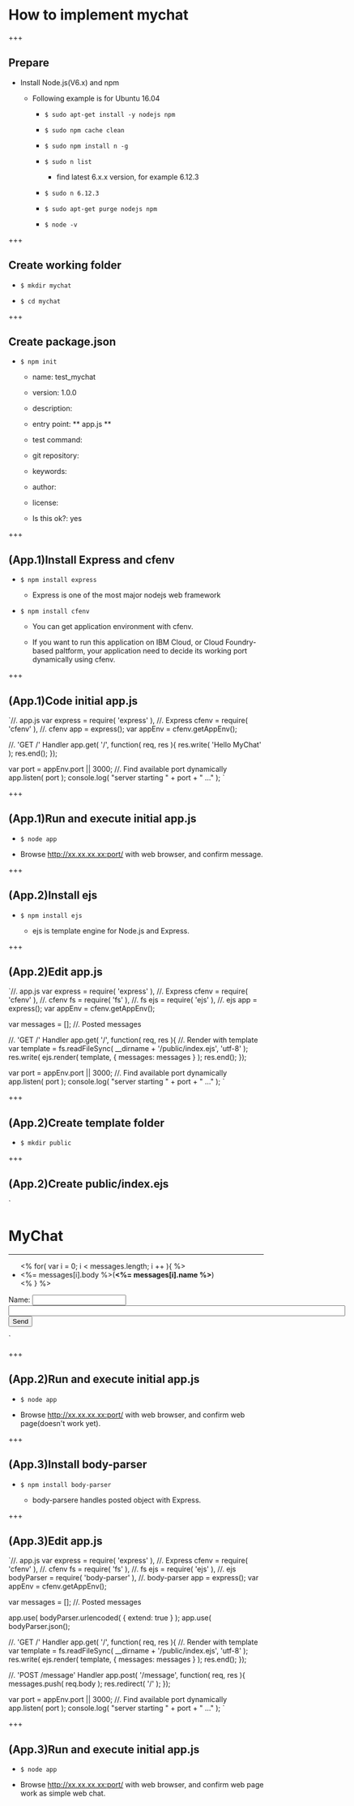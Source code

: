 # How to implement mychat

+++

## Prepare

- Install Node.js(V6.x) and npm

    - Following example is for Ubuntu 16.04

        * `$ sudo apt-get install -y nodejs npm`

        * `$ sudo npm cache clean`

        * `$ sudo npm install n -g`

        * `$ sudo n list`

            * find latest 6.x.x version, for example 6.12.3

        * `$ sudo n 6.12.3`

        * `$ sudo apt-get purge nodejs npm`

        * `$ node -v`


+++

## Create working folder

- `$ mkdir mychat`

- `$ cd mychat`

+++

## Create package.json

- `$ npm init`

    - name: test_mychat

    - version: 1.0.0

    - description: 

    - entry point: ** app.js **

    - test command:

    - git repository: 

    - keywords:

    - author:

    - license: 

    - Is this ok?: yes

+++

## (App.1)Install Express and cfenv

- `$ npm install express`

    - Express is one of the most major nodejs web framework

- `$ npm install cfenv`

    - You can get application environment with cfenv.

    - If you want to run this application on IBM Cloud, or Cloud Foundry-based paltform, your application need to decide its working port dynamically using cfenv.

+++

## (App.1)Code initial app.js

`//. app.js
var express = require( 'express' ), //. Express
    cfenv = require( 'cfenv' ),     //. cfenv
    app = express();
var appEnv = cfenv.getAppEnv();

//. 'GET /' Handler
app.get( '/', function( req, res ){
  res.write( 'Hello MyChat' );
  res.end();
});

var port = appEnv.port || 3000;     //. Find available port dynamically
app.listen( port );
console.log( "server starting " + port + " ..." );
`

+++

## (App.1)Run and execute initial app.js

- `$ node app`

- Browse http://xx.xx.xx.xx:port/ with web browser, and confirm message.

+++

## (App.2)Install ejs

- `$ npm install ejs`

    - ejs is template engine for Node.js and Express.

+++

## (App.2)Edit app.js

`//. app.js
var express = require( 'express' ), //. Express
    cfenv = require( 'cfenv' ),     //. cfenv
    fs = require( 'fs' ),           //. fs
    ejs = require( 'ejs' ),         //. ejs
    app = express();
var appEnv = cfenv.getAppEnv();

var messages = [];                  //. Posted messages

//. 'GET /' Handler
app.get( '/', function( req, res ){
  //. Render with template
  var template = fs.readFileSync( __dirname + '/public/index.ejs', 'utf-8' );
  res.write( ejs.render( template, { messages: messages } );
  res.end();
});

var port = appEnv.port || 3000;     //. Find available port dynamically
app.listen( port );
console.log( "server starting " + port + " ..." );
`

+++

## (App.2)Create template folder

- `$ mkdir public`

+++

## (App.2)Create public/index.ejs

`<!DOCTYPE html>
<html>
<head>
<meta http-equiv="Content-Type" content="text/html; charset=utf-8"/>
<title>MyChat</title>
<script>
setTimeout( "location.reload()", 5000 );
</script>
<style type='text/css'>
</style>
</head>
<body>
<h1>MyChat</h1>
<hr/>
<ul>
<% for( var i = 0; i < messages.length; i ++ ){ %>
 <li><%= messages[i].body %>(<b><%= messages[i].name %></b>)</li>
<% } %>
</ul>
<form method="POST" action="/message">
Name: <input type="text" name="name" size="20" value=""/>
<input type="text" name="body" size="80" value=""/>
<input type="submit" value="Send"/>
</form>
</body>
</html>
`

+++

## (App.2)Run and execute initial app.js

- `$ node app`

- Browse http://xx.xx.xx.xx:port/ with web browser, and confirm web page(doesn't work yet).

+++

## (App.3)Install body-parser

- `$ npm install body-parser`

    - body-parsere handles posted object with Express.


+++

## (App.3)Edit app.js

`//. app.js
var express = require( 'express' ), //. Express
    cfenv = require( 'cfenv' ),     //. cfenv
    fs = require( 'fs' ),           //. fs
    ejs = require( 'ejs' ),         //. ejs
    bodyParser = require( 'body-parser' ),   //. body-parser
    app = express();
var appEnv = cfenv.getAppEnv();

var messages = [];                  //. Posted messages

app.use( bodyParser.urlencoded( { extend: true } );
app.use( bodyParser.json();

//. 'GET /' Handler
app.get( '/', function( req, res ){
  //. Render with template
  var template = fs.readFileSync( __dirname + '/public/index.ejs', 'utf-8' );
  res.write( ejs.render( template, { messages: messages } );
  res.end();
});

//. 'POST /message' Handler
app.post( '/message', function( req, res ){
  messages.push( req.body );
  res.redirect( '/' );
});

var port = appEnv.port || 3000;     //. Find available port dynamically
app.listen( port );
console.log( "server starting " + port + " ..." );
`

+++

## (App.3)Run and execute initial app.js

- `$ node app`

- Browse http://xx.xx.xx.xx:port/ with web browser, and confirm web page work as simple web chat.






